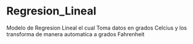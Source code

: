 # Regresion_Lineal
Modelo de Regresion Lineal el cual Toma datos en grados Celcius y los transforma de manera automatica a grados Fahrenheit

